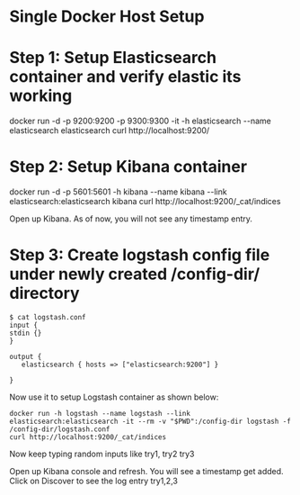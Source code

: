 
# Single Docker Host Setup



# Step 1: Setup Elasticsearch container and verify elastic its working

docker run -d -p 9200:9200 -p 9300:9300 -it -h elasticsearch --name elasticsearch elasticsearch
curl http://localhost:9200/

# Step 2: Setup Kibana container

docker run -d  -p 5601:5601 -h kibana --name kibana --link elasticsearch:elasticsearch kibana
curl http://localhost:9200/_cat/indices

Open up Kibana. As of now, you will not see any timestamp entry.

# Step 3: Create logstash config file under newly created /config-dir/ directory

```
$ cat logstash.conf
input {
stdin {}
}

output {
   elasticsearch { hosts => ["elasticsearch:9200"] }

}
```

Now use it to setup Logstash container as shown below:

```
docker run -h logstash --name logstash --link elasticsearch:elasticsearch -it --rm -v "$PWD":/config-dir logstash -f /config-dir/logstash.conf
curl http://localhost:9200/_cat/indices
```

Now keep typing random inputs like try1, try2 try3

Open up Kibana console and refresh. You will see a timestamp get added. Click on Discover to see the log entry try1,2,3

